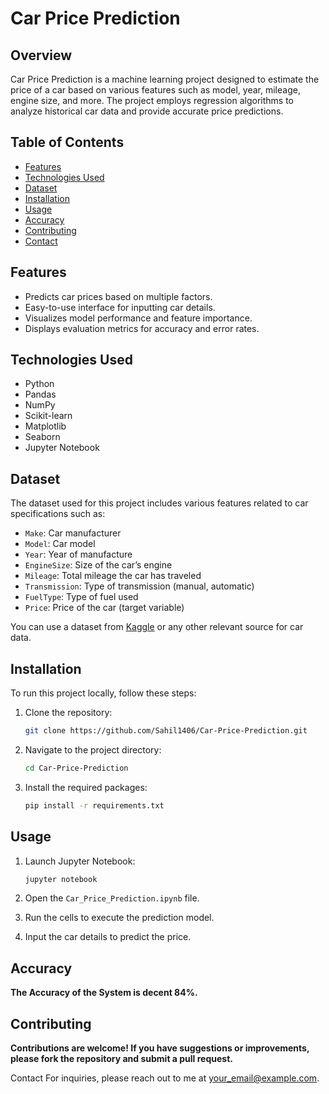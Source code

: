 # Car Price Prediction

## Overview
Car Price Prediction is a machine learning project designed to estimate the price of a car based on various features such as model, year, mileage, engine size, and more. The project employs regression algorithms to analyze historical car data and provide accurate price predictions.

## Table of Contents
- [Features](#features)
- [Technologies Used](#technologies-used)
- [Dataset](#dataset)
- [Installation](#installation)
- [Usage](#usage)
- [Accuracy](#accuracy)
- [Contributing](#contributing)
- [Contact](#contact)

## Features
- Predicts car prices based on multiple factors.
- Easy-to-use interface for inputting car details.
- Visualizes model performance and feature importance.
- Displays evaluation metrics for accuracy and error rates.

## Technologies Used
- Python
- Pandas
- NumPy
- Scikit-learn
- Matplotlib
- Seaborn
- Jupyter Notebook

## Dataset
The dataset used for this project includes various features related to car specifications such as:
- `Make`: Car manufacturer
- `Model`: Car model
- `Year`: Year of manufacture
- `EngineSize`: Size of the car’s engine
- `Mileage`: Total mileage the car has traveled
- `Transmission`: Type of transmission (manual, automatic)
- `FuelType`: Type of fuel used
- `Price`: Price of the car (target variable)

You can use a dataset from [Kaggle](https://www.kaggle.com) or any other relevant source for car data.

## Installation
To run this project locally, follow these steps:

1. Clone the repository:
   ```bash
   git clone https://github.com/Sahil1406/Car-Price-Prediction.git
   ```
2. Navigate to the project directory:

   ```bash
   cd Car-Price-Prediction
3. Install the required packages:

   ```bash
   pip install -r requirements.txt


## Usage

1. Launch Jupyter Notebook:

   ```bash
   jupyter notebook
   ```

2. Open the `Car_Price_Prediction.ipynb` file.

3. Run the cells to execute the prediction model.

4. Input the car details to predict the price.

## Accuracy 

**The Accuracy of the System is decent 84%.** 

## Contributing

**Contributions are welcome! If you have suggestions or improvements, please fork the repository and submit a pull request.**


Contact
For inquiries, please reach out to me at your_email@example.com.

